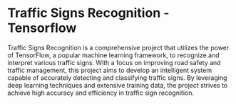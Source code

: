 # Traffic Signs Recognition - Tensorflow
Traffic Signs Recognition is a comprehensive project that utilizes the power of TensorFlow, a popular machine learning framework, to recognize and interpret various traffic signs. With a focus on improving road safety and traffic management, this project aims to develop an intelligent system capable of accurately detecting and classifying traffic signs. By leveraging deep learning techniques and extensive training data, the project strives to achieve high accuracy and efficiency in traffic sign recognition.
